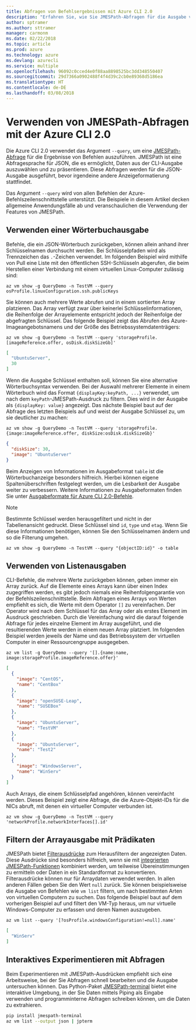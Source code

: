 ```yaml
---
title: Abfragen von Befehlsergebnissen mit Azure CLI 2.0
description: "Erfahren Sie, wie Sie JMESPath-Abfragen für die Ausgabe von Azure CLI 2.0-Befehlen ausführen."
author: sptramer
ms.author: sttramer
manager: carmonm
ms.date: 02/22/2018
ms.topic: article
ms.prod: azure
ms.technology: azure
ms.devlang: azurecli
ms.service: multiple
ms.openlocfilehash: 96092c0cced4e0f88aa8898525bc3dd348550407
ms.sourcegitcommit: 29d7366a0902488f4f4d39c2cb0e89368d5186ea
ms.translationtype: HT
ms.contentlocale: de-DE
ms.lasthandoff: 03/08/2018
---
```

# <a name="use-jmespath-queries-with-azure-cli-20"></a>Verwenden von JMESPath-Abfragen mit der Azure CLI 2.0

Die Azure CLI 2.0 verwendet das Argument `--query`, um eine [JMESPath-Abfrage](http://jmespath.org) für die Ergebnisse von Befehlen auszuführen. JMESPath ist eine Abfragesprache für JSON, die es ermöglicht, Daten aus der CLI-Ausgabe auszuwählen und zu präsentieren. Diese Abfragen werden für die JSON-Ausgabe ausgeführt, bevor irgendeine andere Anzeigeformatierung stattfindet.

Das Argument `--query` wird von allen Befehlen der Azure-Befehlszeilenschnittstelle unterstützt. Die Beispiele in diesem Artikel decken allgemeine Anwendungsfälle ab und veranschaulichen die Verwendung der Features von JMESPath.

## <a name="work-with-dictionary-output"></a>Verwenden einer Wörterbuchausgabe

Befehle, die ein JSON-Wörterbuch zurückgeben, können allein anhand ihrer Schlüsselnamen durchsucht werden. Bei Schlüsselpfaden wird als Trennzeichen das `.`-Zeichen verwendet. Im folgenden Beispiel wird mithilfe von Pull eine Liste mit den öffentlichen SSH-Schlüsseln abgerufen, die beim Herstellen einer Verbindung mit einem virtuellen Linux-Computer zulässig sind:

```azurecli
az vm show -g QueryDemo -n TestVM --query osProfile.linuxConfiguration.ssh.publicKeys
```

Sie können auch mehrere Werte abrufen und in einem sortierten Array platzieren. Das Array verfügt zwar über keinerlei Schlüsselinformationen, die Reihenfolge der Arrayelemente entspricht jedoch der Reihenfolge der abgefragten Schlüssel. Das folgende Beispiel zeigt das Abrufen des Azure-Imageangebotsnamens und der Größe des Betriebssystemdatenträgers:

```azurecli
az vm show -g QueryDemo -n TestVM --query 'storageProfile.[imageReference.offer, osDisk.diskSizeGb]'
```

```json
[
  "UbuntuServer",
  30
]
```

Wenn die Ausgabe Schlüssel enthalten soll, können Sie eine alternative Wörterbuchsyntax verwenden. Bei der Auswahl mehrerer Elemente in einem Wörterbuch wird das Format `{displayKey:keyPath, ...}` verwendet, um nach dem `keyPath`-JMESPath-Ausdruck zu filtern. Dies wird in der Ausgabe als `{displayKey: value}` angezeigt. Das nächste Beispiel baut auf der Abfrage des letzten Beispiels auf und weist der Ausgabe Schlüssel zu, um sie deutlicher zu machen:

```azurecli
az vm show -g QueryDemo -n TestVM --query 'storageProfile.{image:imageReference.offer, diskSize:osDisk.diskSizeGb}'
```

```json
{
  "diskSize": 30,
  "image": "UbuntuServer"
}
```

Beim Anzeigen von Informationen im Ausgabeformat `table` ist die Wörterbuchanzeige besonders hilfreich. Hierbei können eigene Spaltenüberschriften festgelegt werden, um die Lesbarkeit der Ausgabe weiter zu verbessern. Weitere Informationen zu Ausgabeformaten finden Sie unter [Ausgabeformate für Azure CLI 2.0-Befehle](/cli/azure/format-output-azure-cli).

> [!NOTE]
> Bestimmte Schlüssel werden herausgefiltert und nicht in der Tabellenansicht gedruckt. Diese Schlüssel sind `id`, `type` und `etag`. Wenn Sie diese Informationen benötigen, können Sie den Schlüsselnamen ändern und so die Filterung umgehen.
>
> ```azurecli
> az vm show -g QueryDemo -n TestVM --query "{objectID:id}" -o table
> ```

## <a name="work-with-list-output"></a>Verwenden von Listenausgaben

CLI-Befehle, die mehrere Werte zurückgeben können, geben immer ein Array zurück. Auf die Elemente eines Arrays kann über einen Index zugegriffen werden, es gibt jedoch niemals eine Reihenfolgengarantie von der Befehlszeilenschnittstelle. Beim Abfragen eines Arrays von Werten empfiehlt es sich, die Werte mit dem Operator `[]` zu vereinfachen. Der Operator wird nach dem Schlüssel für das Array oder als erstes Element im Ausdruck geschrieben. Durch die Vereinfachung wird die darauf folgende Abfrage für jedes einzelne Element im Array ausgeführt, und die resultierenden Werte werden in einem neuen Array platziert. Im folgenden Beispiel werden jeweils der Name und das Betriebssystem der virtuellen Computer in einer Ressourcengruppe ausgegeben. 

```azurecli
az vm list -g QueryDemo --query '[].{name:name, image:storageProfile.imageReference.offer}'
```

```json
[
  {
    "image": "CentOS",
    "name": "CentBox"
  },
  {
    "image": "openSUSE-Leap",
    "name": "SUSEBox"
  },
  {
    "image": "UbuntuServer",
    "name": "TestVM"
  },
  {
    "image": "UbuntuServer",
    "name": "Test2"
  },
  {
    "image": "WindowsServer",
    "name": "WinServ"
  }
]
```

Auch Arrays, die einem Schlüsselpfad angehören, können vereinfacht werden. Dieses Beispiel zeigt eine Abfrage, die die Azure-Objekt-IDs für die NICs abruft, mit denen ein virtueller Computer verbunden ist.

```azurecli
az vm show -g QueryDemo -n TestVM --query 'networkProfile.networkInterfaces[].id'
```

## <a name="filter-array-output-with-predicates"></a>Filtern der Arrayausgabe mit Prädikaten

JMESPath bietet [Filterausdrücke](http://jmespath.org/specification.html#filterexpressions) zum Herausfiltern der angezeigten Daten. Diese Ausdrücke sind besonders hilfreich, wenn sie mit [integrierten JMESPath-Funktionen](http://jmespath.org/specification.html#built-in-functions) kombiniert werden, um teilweise Übereinstimmungen zu ermitteln oder Daten in ein Standardformat zu konvertieren. Filterausdrücke können nur für Arraydaten verwendet werden. In allen anderen Fällen geben Sie den Wert `null` zurück. Sie können beispielsweise die Ausgabe von Befehlen wie `vm list` filtern, um nach bestimmten Arten von virtuellen Computern zu suchen. Das folgende Beispiel baut auf dem vorherigen Beispiel auf und filtert den VM-Typ heraus, um nur virtuelle Windows-Computer zu erfassen und deren Namen auszugeben.

```azurecli
az vm list --query '[?osProfile.windowsConfiguration!=null].name'
```

```json
[
  "WinServ"
]
```

## <a name="experiment-with-queries-interactively"></a>Interaktives Experimentieren mit Abfragen

Beim Experimentieren mit JMESPath-Ausdrücken empfiehlt sich eine Arbeitsweise, bei der Sie Abfragen schnell bearbeiten und die Ausgabe untersuchen können. Das Python-Paket [JMESPath-terminal](https://github.com/jmespath/jmespath.terminal) bietet eine interaktive Umgebung, in der Sie Daten mittels Piping als Eingabe verwenden und programminterne Abfragen schreiben können, um die Daten zu extrahieren.

```bash
pip install jmespath-terminal
az vm list --output json | jpterm
```
